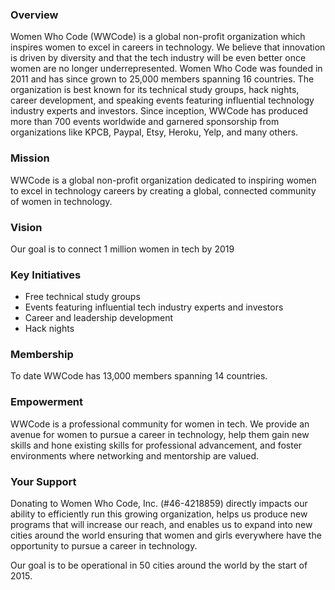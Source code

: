 ### Overview
Women Who Code (WWCode) is a global non-profit organization which inspires women to excel in careers in technology. We believe that innovation is driven by diversity and that the tech industry will be even better once women are no longer underrepresented.
Women Who Code was founded in 2011 and has since grown to 25,000 members spanning 16 countries. The organization is best known for its technical study groups, hack nights, career development, and speaking events featuring influential technology industry experts and investors. Since inception, WWCode has produced more than 700 events worldwide and garnered sponsorship from organizations like KPCB, Paypal, Etsy, Heroku, Yelp, and many others.
 
### Mission
WWCode is a global non-profit organization dedicated to inspiring women to excel in technology careers by creating a global, connected community of women in technology.
 
### Vision
Our goal is to connect 1 million women in tech by 2019
 
### Key Initiatives
- Free technical study groups
- Events featuring influential tech industry experts and investors
- Career and leadership development
- Hack nights
 
### Membership
To date WWCode has 13,000 members spanning 14 countries.
 
### Empowerment
WWCode is a professional community for women in tech. We provide an avenue for women to pursue a career in technology, help them gain new skills and hone existing skills for professional advancement, and foster environments where networking and mentorship are valued.

### Your Support
Donating to Women Who Code, Inc. (#46-4218859) directly impacts our ability to efficiently run this growing organization, helps us produce new programs that will increase our reach, and enables us to expand into new cities around the world ensuring that women and girls everywhere have the opportunity to pursue a career in technology.

Our goal is to be operational in 50 cities around the world by the start of 2015.
